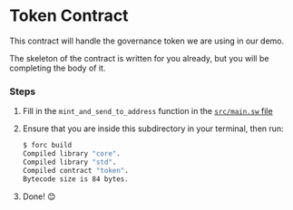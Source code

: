 # Token Contract

This contract will handle the governance token we are using in our demo.

The skeleton of the contract is written for you already, but you will be completing the body of it.

### Steps

1. Fill in the `mint_and_send_to_address` function in the [`src/main.sw` file](src/main.sw)

2. Ensure that you are inside this subdirectory in your terminal, then run:

    ```bash
    $ forc build
    Compiled library "core".
    Compiled library "std".
    Compiled contract "token".
    Bytecode size is 84 bytes.
    ```

3. Done! 😊